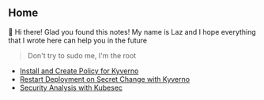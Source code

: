 ## Home
:wave: Hi there! Glad you found this notes! My name is Laz and I hope everything that I wrote here can help you in the future
> Don't try to sudo me, I'm the root
- [Install and Create Policy for Kyverno](/deploy-and-use-kyverno)
- [Restart Deployment on Secret Change with Kyverno](/restart-deployment-on-secret-change-using-kyverno)
- [Security Analysis with Kubesec](/security-analysis-kubesec)